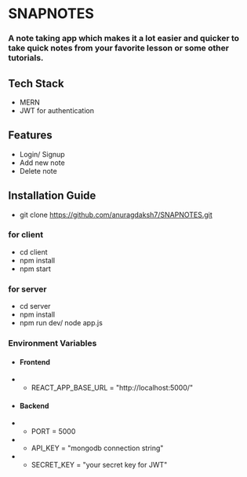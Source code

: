 # SNAPNOTES

### A note taking app which makes it a lot easier and quicker to take quick notes from your favorite lesson or some other tutorials.

## Tech Stack
- MERN
- JWT for authentication

## Features
- Login/ Signup
- Add new note
- Delete note

## Installation Guide
- git clone https://github.com/anuragdaksh7/SNAPNOTES.git
### for client
- cd client
- npm install
- npm start
### for server
- cd server
- npm install
- npm run dev/ node app.js
### Environment Variables
- #### Frontend
- - REACT_APP_BASE_URL = "http://localhost:5000/"
- #### Backend
- - PORT = 5000
- - API_KEY = "mongodb connection string"
- - SECRET_KEY = "your secret key for JWT"